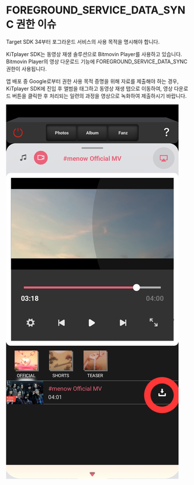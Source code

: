 # __FOREGROUND_SERVICE_DATA_SYNC 권한 이슈__

Target SDK 34부터 포그라운드 서비스의 사용 목적을 명시해야 합니다.

KiTplayer SDK는 동영상 재생 솔루션으로 Bitmovin Player를 사용하고 있습니다.
Bitmovin Player의 영상 다운로드 기능에 FOREGROUND_SERVICE_DATA_SYNC 권한이 사용됩니다.

앱 배포 중 Google로부터 권한 사용 목적 증명을 위해 자료를 제출해야 하는 경우,
KiTplayer SDK에 진입 후 앨범을 태그하고 동영상 재생 탭으로 이동하여,
영상 다운로드 버튼을 클릭한 후 처리되는 일련의 과정을 영상으로 녹화하여 제출하시기 바랍니다.

![KiTplayer SDK Video 탭](../assets/foreground_permission_android.jpg)